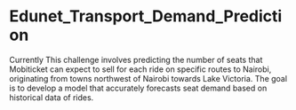 # Edunet_Transport_Demand_Prediction
Currently This challenge involves predicting the number of seats that Mobiticket can expect to sell for each ride on specific routes to Nairobi, originating from towns northwest of Nairobi towards Lake Victoria. The goal is to develop a model that accurately forecasts seat demand based on historical data of rides.
